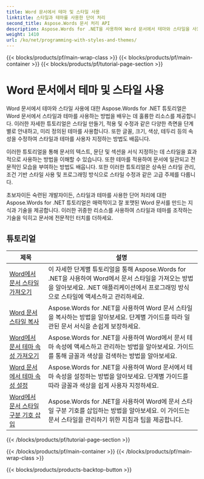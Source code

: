 ```yaml
---
title: Word 문서에서 테마 및 스타일 사용
linktitle: 스타일과 테마를 사용한 단어 처리
second_title: Aspose.Words 문서 처리 API
description: Aspose.Words for .NET을 사용하여 Word 문서에서 테마와 스타일을 사용하는 방법을 알아보세요. 단계별 튜토리얼과 C# 코드 샘플을 통해 Word 문서에서 스타일과 테마를 만들고, 적용하고, 사용자 지정하는 방법을 알아보세요.
weight: 1410
url: /ko/net/programming-with-styles-and-themes/
---
```


{{< blocks/products/pf/main-wrap-class >}}
{{< blocks/products/pf/main-container >}}
{{< blocks/products/pf/tutorial-page-section >}}

# Word 문서에서 테마 및 스타일 사용

Word 문서에서 테마와 스타일 사용에 대한 Aspose.Words for .NET 튜토리얼은 Word 문서에서 스타일과 테마를 사용하는 방법을 배우는 데 훌륭한 리소스를 제공합니다. 이러한 자세한 튜토리얼은 스타일 만들기, 적용 및 수정과 같은 다양한 측면을 단계별로 안내하고, 미리 정의된 테마를 사용합니다. 또한 글꼴, 크기, 색상, 테두리 등의 속성을 수정하여 스타일과 테마를 사용자 지정하는 방법도 배웁니다.

이러한 튜토리얼을 통해 문서의 텍스트, 문단 및 섹션을 서식 지정하는 데 스타일을 효과적으로 사용하는 방법을 이해할 수 있습니다. 또한 테마를 적용하여 문서에 일관되고 전문적인 모습을 부여하는 방법도 배웁니다. 또한 이러한 튜토리얼은 상속된 스타일 관리, 조건 기반 스타일 사용 및 프로그래밍 방식으로 스타일 수정과 같은 고급 주제를 다룹니다.

초보자이든 숙련된 개발자이든, 스타일과 테마를 사용한 단어 처리에 대한 Aspose.Words for .NET 튜토리얼은 매력적이고 잘 포맷된 Word 문서를 만드는 지식과 기술을 제공합니다. 이러한 귀중한 리소스를 사용하여 스타일과 테마를 조작하는 기술을 익히고 문서에 전문적인 터치를 더하세요.

 ## 튜토리얼
| 제목 | 설명 |
| --- | --- |
| [Word에서 문서 스타일 가져오기](./access-styles/) | 이 자세한 단계별 튜토리얼을 통해 Aspose.Words for .NET을 사용하여 Word에서 문서 스타일을 가져오는 방법을 알아보세요. .NET 애플리케이션에서 프로그래밍 방식으로 스타일에 액세스하고 관리하세요. |
| [Word 문서 스타일 복사](./copy-styles/) | Aspose.Words for .NET을 사용하여 Word 문서 스타일을 복사하는 방법을 알아보세요. 단계별 가이드를 따라 일관된 문서 서식을 손쉽게 보장하세요. |
| [Word에서 문서 테마 속성 가져오기](./get-theme-properties/) | Aspose.Words for .NET을 사용하여 Word에서 문서 테마 속성에 액세스하고 관리하는 방법을 알아보세요. 가이드를 통해 글꼴과 색상을 검색하는 방법을 알아보세요. |
| [Word 문서에서 테마 속성 설정](./set-theme-properties/) | Aspose.Words for .NET을 사용하여 Word 문서에서 테마 속성을 설정하는 방법을 알아보세요. 단계별 가이드를 따라 글꼴과 색상을 쉽게 사용자 지정하세요. |
| [Word에서 문서 스타일 구분 기호 삽입](./insert-style-separator/) | Aspose.Words for .NET을 사용하여 Word에 문서 스타일 구분 기호를 삽입하는 방법을 알아보세요. 이 가이드는 문서 스타일을 관리하기 위한 지침과 팁을 제공합니다. |
{{< /blocks/products/pf/tutorial-page-section >}}

{{< /blocks/products/pf/main-container >}}
{{< /blocks/products/pf/main-wrap-class >}}

{{< blocks/products/products-backtop-button >}}
